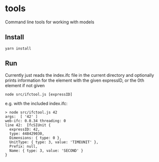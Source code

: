 # tools
Command line tools for working with models

## Install

```
yarn install
```

## Run

Currently just reads the index.ifc file in the current directory and optionally prints information for the element with the given expressID, or the 0th element if not given

```
node src/ifctool.js [expressID]
```

e.g. with the included index.ifc:

```
> node src/ifctool.js 42
args:  [ '42' ]
web-ifc: 0.0.34 threading: 0
line 42:  IfcSIUnit {
  expressID: 42,
  type: 448429030,
  Dimensions: { type: 0 },
  UnitType: { type: 3, value: 'TIMEUNIT' },
  Prefix: null,
  Name: { type: 3, value: 'SECOND' }
}
```
